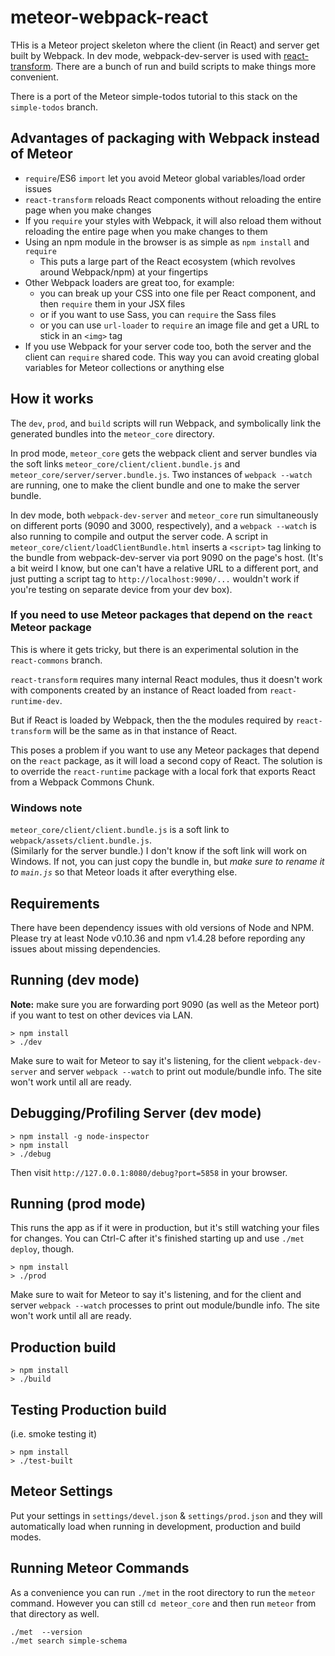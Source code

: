 # meteor-webpack-react

THis is a Meteor project skeleton where the client (in React) and server get built by Webpack.  In dev mode,
webpack-dev-server is used with [react-transform](https://github.com/gaearon/babel-plugin-react-transform).  There are a bunch of run and build scripts to make things more
convenient.

There is a port of the Meteor simple-todos tutorial to this stack on the `simple-todos` branch.

## Advantages of packaging with Webpack instead of Meteor

* `require`/ES6 `import` let you avoid Meteor global variables/load order issues
* `react-transform` reloads React components without reloading the entire page
  when you make changes
* If you `require` your styles with Webpack, it will also reload them without
  reloading the entire page when you make changes to them
* Using an npm module in the browser is as simple as `npm install` and `require`
  * This puts a large part of the React ecosystem (which revolves around Webpack/npm)
    at your fingertips
* Other Webpack loaders are great too, for example:
  * you can break up your CSS into one file per React component, and then `require`
    them in your JSX files
  * or if you want to use Sass, you can `require` the Sass files
  * or you can use `url-loader` to `require` an image file and get a URL to stick in
    an `<img>` tag
* If you use Webpack for your server code too, both the server and the client can `require`
  shared code.  This way you can avoid creating global variables for Meteor collections or
  anything else

## How it works

The `dev`, `prod`, and `build` scripts will run Webpack, and symbolically link the generated bundles
into the `meteor_core` directory.

In prod mode, `meteor_core` gets the webpack client and server bundles via the soft links `meteor_core/client/client.bundle.js` and `meteor_core/server/server.bundle.js`.  Two instances of `webpack --watch` are running, one to make the client bundle and one to make the server bundle.

In dev mode, both `webpack-dev-server` and `meteor_core` run simultaneously on different ports (9090 and 3000, respectively), and a `webpack --watch` is also running to compile and output the server code.  A script in `meteor_core/client/loadClientBundle.html` inserts a `<script>` tag linking to the bundle from webpack-dev-server via port 9090 on the page's host.  (It's a bit weird I know, but one can't have a relative URL to a different port, and just putting a script tag to `http://localhost:9090/...` wouldn't work if you're testing on separate device from your dev box).

### If you need to use Meteor packages that depend on the `react` Meteor package

This is where it gets tricky, but there is an experimental solution in the `react-commons` branch.

`react-transform` requires many internal React modules, thus it doesn't work with components
created by an instance of React loaded from `react-runtime-dev`.

But if React is loaded by Webpack, then the the modules required by `react-transform`
will be the same as in that instance of React.

This poses a problem if you want to use any Meteor packages that depend on the `react` package,
as it will load a second copy of React.  The solution is to override the `react-runtime` package
with a local fork that exports React from a Webpack Commons Chunk.

### Windows note

`meteor_core/client/client.bundle.js` is a soft link to `webpack/assets/client.bundle.js`.  
(Similarly for the server bundle.) I don't know
if the soft link will work on Windows.  If not, you can just copy the bundle in, but *make sure
to rename it to `main.js`* so that Meteor loads it after everything else.

## Requirements

There have been dependency issues with old versions of Node and NPM.  Please try at least Node v0.10.36 and npm v1.4.28 before repording any issues about missing dependencies.

## Running (dev mode)

**Note:** make sure you are forwarding port 9090 (as well as the Meteor port) if you want to test on other devices via LAN.

```
> npm install
> ./dev
```
Make sure to wait for Meteor to say it's listening, for the client `webpack-dev-server` and server `webpack --watch` to print out module/bundle info.  The site won't work until all are ready.

## Debugging/Profiling Server (dev mode)

```
> npm install -g node-inspector
> npm install
> ./debug
```
Then visit `http://127.0.0.1:8080/debug?port=5858` in your browser.

## Running (prod mode)
This runs the app as if it were in production, but it's still watching your files for changes.  You can Ctrl-C after it's finished starting up and use `./met deploy`, though.

```
> npm install
> ./prod
```
Make sure to wait for Meteor to say it's listening, and for the client and server `webpack --watch` processes to print out module/bundle info.  The site won't work until all are ready.

## Production build

```
> npm install
> ./build
```


## Testing Production build

(i.e. smoke testing it)
```
> npm install
> ./test-built
```


## Meteor Settings

Put your settings in `settings/devel.json` & `settings/prod.json` and they will automatically load when running in development, production and build modes.


## Running Meteor Commands

As a convenience you can run `./met` in the root directory to run the `meteor` command. However you can still `cd meteor_core` and then run `meteor` from that directory as well.

```
./met  --version
./met search simple-schema
```
